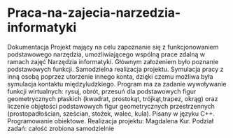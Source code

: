 # Praca-na-zajecia-narzedzia-informatyki
Dokumentacja
Projekt mający na celu zapoznanie się z funkcjonowaniem podstawowego narzędzia, umożliwiającego wspólną prace zdalną w ramach zajęć Narzędzia informatyki. Głównym założeniem było poznanie podstawowych funkcji. Samodzielna realizacja projektu. Symulacja pracy z inną osobą poprzez utorzenie innego konta, dzięki czemu możliwa była symulacja kontaktu międzyludzkiego. Program ma za zadanie wywoływanie funkcji wirtualnych: rysuj, obrót, przesuń dla podstawowych figur geometrycznych płaskich (kwadrat, prostokąt, trójkąt,trapez, okrąg) oraz liczenie objętości podstawowych figur geometrycznych przestrzennych (prostopadłościan, sześcian, stożek, walec, kula). Pisany w języku C++. Programowanie obiektowe. Realizacja projektu: Magdalena Kur. Podział zadań: całość zrobiona samodzielnie
